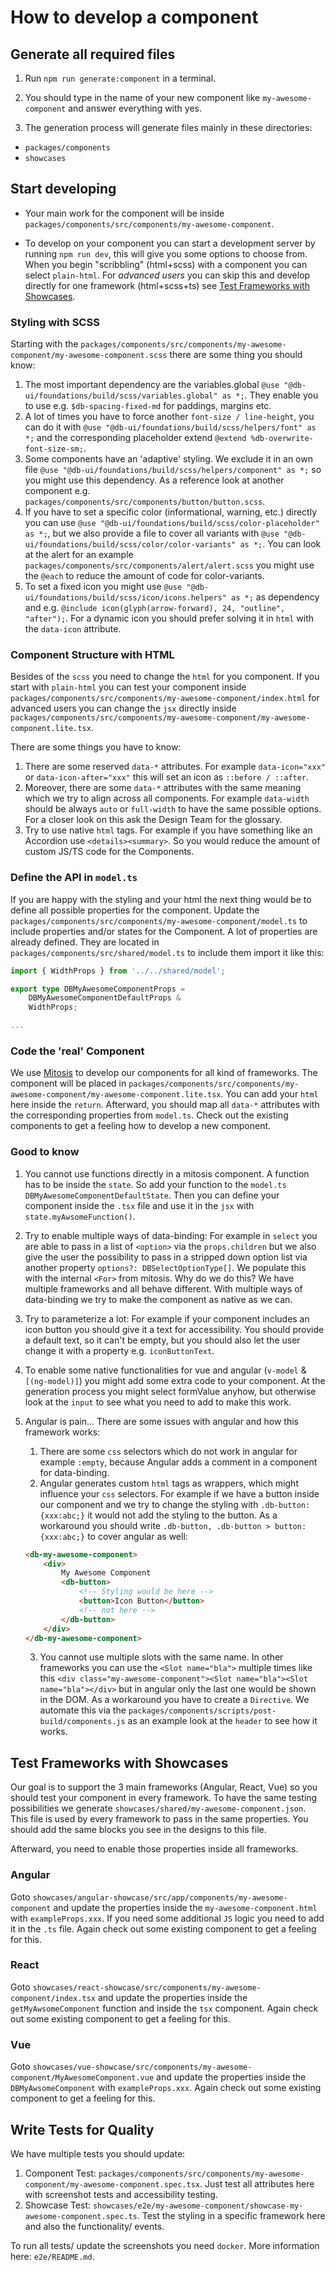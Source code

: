 # How to develop a component

## Generate all required files

1. Run `npm run generate:component` in a terminal.

2. You should type in the name of your new component like `my-awesome-component` and answer everything with yes.

3. The generation process will generate files mainly in these directories:

-   `packages/components`
-   `showcases`

## Start developing

-   Your main work for the component will be inside `packages/components/src/components/my-awesome-component`.

-   To develop on your component you can start a development server by running `npm run dev`, this will give you some options to choose from. When you begin "scribbling" (html+scss) with a component you can select `plain-html`. For _advanced users_ you can skip this and develop directly for one framework (html+scss+ts) see [Test Frameworks with Showcases](#test-frameworks-with-showcases).

### Styling with SCSS

Starting with the `packages/components/src/components/my-awesome-component/my-awesome-component.scss` there are some thing you should know:

1. The most important dependency are the variables.global `@use "@db-ui/foundations/build/scss/variables.global" as *;`. They enable you to use e.g. `$db-spacing-fixed-md` for paddings, margins etc.
2. A lot of times you have to force another `font-size / line-height`, you can do it with `@use "@db-ui/foundations/build/scss/helpers/font" as *;` and the corresponding placeholder extend `@extend %db-overwrite-font-size-sm;`.
3. Some components have an 'adaptive' styling. We exclude it in an own file `@use "@db-ui/foundations/build/scss/helpers/component" as *;` so you might use this dependency. As a reference look at another component e.g. `packages/components/src/components/button/button.scss`.
4. If you have to set a specific color (informational, warning, etc.) directly you can use `@use "@db-ui/foundations/build/scss/color-placeholder" as *;`, but we also provide a file to cover all variants with `@use "@db-ui/foundations/build/scss/color/color-variants" as *;`. You can look at the alert for an example `packages/components/src/components/alert/alert.scss` you might use the `@each` to reduce the amount of code for color-variants.
5. To set a fixed icon you might use `@use "@db-ui/foundations/build/scss/icon/icons.helpers" as *;` as dependency and e.g. `@include icon(glyph(arrow-forward), 24, "outline", "after");`. For a dynamic icon you should prefer solving it in `html` with the `data-icon` attribute.

### Component Structure with HTML

Besides of the `scss` you need to change the `html` for you component. If you start with `plain-html` you can test your component inside `packages/components/src/components/my-awesome-component/index.html` for advanced users you can change the `jsx` directly inside `packages/components/src/components/my-awesome-component/my-awesome-component.lite.tsx`.

There are some things you have to know:

1. There are some reserved `data-*` attributes. For example `data-icon="xxx"` or `data-icon-after="xxx"` this will set an icon as `::before / ::after`.
2. Moreover, there are some `data-*` attributes with the same meaning which we try to align across all components. For example `data-width` should be always `auto` or `full-width` to have the same possible options. For a closer look on this ask the Design Team for the glossary.
3. Try to use native `html` tags. For example if you have something like an Accordion use `<details><summary>`. So you would reduce the amount of custom JS/TS code for the Components.

### Define the API in `model.ts`

If you are happy with the styling and your html the next thing would be to define all possible properties for the component. Update the `packages/components/src/components/my-awesome-component/model.ts` to include properties and/or states for the Component. A lot of properties are already defined. They are located in `packages/components/src/shared/model.ts` to include them import it like this:

```ts
import { WidthProps } from '../../shared/model';

export type DBMyAwesomeComponentProps =
	DBMyAwesomeComponentDefaultProps &
	WidthProps;

...
```

### Code the 'real' Component

We use [Mitosis](https://github.com/BuilderIO/mitosis/tree/main/docs) to develop our components for all kind of frameworks. The component will be placed in `packages/components/src/components/my-awesome-component/my-awesome-component.lite.tsx`. You can add your `html` here inside the `return`. Afterward, you should map all `data-*` attributes with the corresponding properties from `model.ts`. Check out the existing components to get a feeling how to develop a new component.

### Good to know

1. You cannot use functions directly in a mitosis component. A function has to be inside the `state`. So add your function to the `model.ts` `DBMyAwesomeComponentDefaultState`. Then you can define your component inside the `.tsx` file and use it in the `jsx` with `state.myAwsomeFunction()`.
2. Try to enable multiple ways of data-binding: For example in `select` you are able to pass in a list of `<option>` via the `props.children` but we also give the user the possibility to pass in a stripped down option list via another property `options?: DBSelectOptionType[]`. We populate this with the internal `<For>` from mitosis. Why do we do this? We have multiple frameworks and all behave different. With multiple ways of data-binding we try to make the component as native as we can.
3. Try to parameterize a lot: For example if your component includes an icon button you should give it a text for accessibility. You should provide a default text, so it can't be empty, but you should also let the user change it with a property e.g. `iconButtonText`.
4. To enable some native functionalities for vue and angular (`v-model` & `[(ng-model)]`) you might add some extra code to your component. At the generation process you might select formValue anyhow, but otherwise look at the `input` to see what you need to add to make this work.
5. Angular is pain... There are some issues with angular and how this framework works:

    1. There are some `css` selectors which do not work in angular for example `:empty`, because Angular adds a comment in a component for data-binding.
    2. Angular generates custom `html` tags as wrappers, which might influence your `css` selectors. For example if we have a button inside our component and we try to change the styling with `.db-button: {xxx:abc;}` it would not add the styling to the button. As a workaround you should write `.db-button, .db-button > button: {xxx:abc;}` to cover angular as well:

    ```html
    <db-my-awesome-component>
    	<div>
    		My Awesome Component
    		<db-button>
    			<!-- Styling would be here -->
    			<button>Icon Button</button>
    			<!-- not here -->
    		</db-button>
    	</div>
    </db-my-awesome-component>
    ```

    3. You cannot use multiple slots with the same name. In other frameworks you can use the `<Slot name="bla">` multiple times like this `<div class="my-awesome-component"><Slot name="bla"><Slot name="bla"></div>` but in angular only the last one would be shown in the DOM. As a workaround you have to create a `Directive`. We automate this via the `packages/components/scripts/post-build/components.js` as an example look at the `header` to see how it works.

## Test Frameworks with Showcases

Our goal is to support the 3 main frameworks (Angular, React, Vue) so you should test your component in every framework. To have the same testing possibilities we generate `showcases/shared/my-awesome-component.json`. This file is used by every framework to pass in the same properties. You should add the same blocks you see in the designs to this file.

Afterward, you need to enable those properties inside all frameworks.

### Angular

Goto `showcases/angular-showcase/src/app/components/my-awesome-component` and update the properties inside the `my-awesome-component.html` with `exampleProps.xxx`. If you need some additional `JS` logic you need to add it in the `.ts` file. Again check out some existing component to get a feeling for this.

### React

Goto `showcases/react-showcase/src/components/my-awesome-component/index.tsx` and update the properties inside the `getMyAwsomeComponent` function and inside the `tsx` component. Again check out some existing component to get a feeling for this.

### Vue

Goto `showcases/vue-showcase/src/components/my-awesome-component/MyAwesomeComponent.vue` and update the properties inside the `DBMyAwsomeComponent` with `exampleProps.xxx`. Again check out some existing component to get a feeling for this.

## Write Tests for Quality

We have multiple tests you should update:

1. Component Test: `packages/components/src/components/my-awesome-component/my-awesome-component.spec.tsx`. Just test all attributes here with screenshot tests and accessibility testing.
2. Showcase Test: `showcases/e2e/my-awesome-component/showcase-my-awesome-component.spec.ts`. Test the styling in a specific framework here and also the functionality/ events.

To run all tests/ update the screenshots you need `docker`. More information here: `e2e/README.md`.
